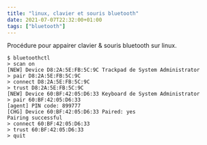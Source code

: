 ```yaml
---
title: "linux, clavier et souris bluetooth"
date: 2021-07-07T22:32:00+01:00
tags: ["bluetooth"]
---
```


Procédure pour appairer clavier &amp; souris bluetooth sur linux.  

```text
$ bluetoothctl
> scan on
[NEW] Device D8:2A:5E:FB:5C:9C Trackpad de System Administrator
> pair D8:2A:5E:FB:5C:9C
> connect D8:2A:5E:FB:5C:9C
> trust D8:2A:5E:FB:5C:9C
[NEW] Device 60:BF:42:05:D6:33 Keyboard de System Administrator
> pair 60:BF:42:05:D6:33
[agent] PIN code: 899777
[CHG] Device 60:BF:42:05:D6:33 Paired: yes
Pairing successful
> connect 60:BF:42:05:D6:33
> trust 60:BF:42:05:D6:33
> quit
```
